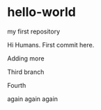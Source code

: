 # hello-world
my first repository


Hi Humans. First commit here.

Adding more 

Third branch

Fourth

again
again again
